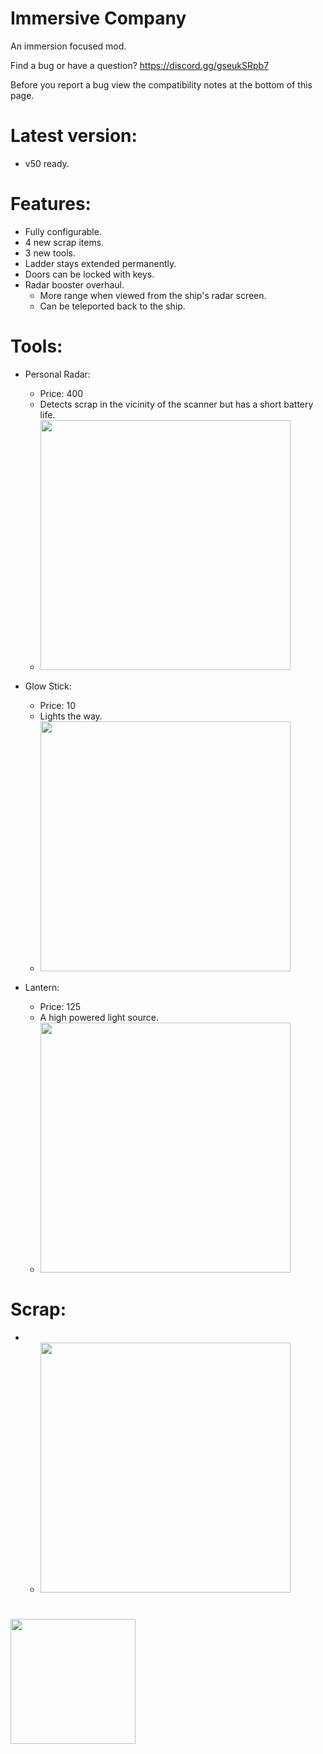 
# Immersive Company

An immersion focused mod.

Find a bug or have a question?
https://discord.gg/gseukSRpb7

Before you report a bug view the compatibility notes at the bottom of this page.

# Latest version:
-	 v50 ready.

# Features:

-    Fully configurable.
-    4 new scrap items.
-    3 new tools.
-    Ladder stays extended permanently.
-    Doors can be locked with keys.
-    Radar booster overhaul.
      -  More range when viewed from the ship's radar screen.
      -  Can be teleported back to the ship.
# Tools:
- Personal Radar:
  -  Price: 400
  -  Detects scrap in the vicinity of the scanner but has a short battery life.
  -  <img src="https://i.ibb.co/7kbjfgg/Capture.png" width="400">

- Glow Stick:
  -  Price: 10
  -  Lights the way.
  -  <img src="https://i.ibb.co/FhN3NhK/Glowstick-Capture.png" width="400">
  
- Lantern:
  -  Price: 125
  -  A high powered light source.
  -  <img src="https://i.ibb.co/M2nYG0M/Lantern.png" width="400">

# Scrap:
-
  - <img src="https://i.ibb.co/6nkCfW9/Scrap.png" width="400">

#
<img src="https://i.ibb.co/9VHgPBL/image.png" width="200">
